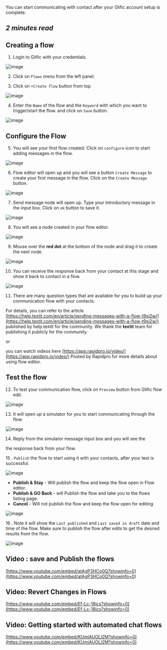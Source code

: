 You can start communicating with contact after your Glific account setup is complete.

## _2 minutes read_

## Creating a flow

1. Login to Glific with your credentials.

![image](https://user-images.githubusercontent.com/32592458/212239273-d1a392a0-3f06-4c76-92a6-acab35cfd3d3.png)



2.  Click on `Flows` menu from the left panel.

3.  Click on `+Create flow` button from top

![image](https://user-images.githubusercontent.com/32592458/212239285-fed09f8b-75b3-42c2-9f0d-35ffcb7d5a73.png)

4.  Enter the `Name` of the flow and the `Keyword` with which you want to trigger/start the flow. and click on `Save` button.

![image](https://user-images.githubusercontent.com/32592458/212239300-ee647a1b-9ecc-4c79-83d8-c2a44a7cfa8d.png)

## Configure the Flow

5.   You will see your first flow created. Click on `configure` icon to start adding messages in the flow.

![image](https://user-images.githubusercontent.com/32592458/212239323-2900047f-8718-42ad-8009-af3440d24096.png)

6. Flow editor will open up and you will see a button `Create Message` to create your first message in the flow. Click on the `Create Message` button.

![image](https://user-images.githubusercontent.com/32592458/212239338-48056d51-2fcb-4e68-8e35-8007f6e52d04.png)

7.  Send message node will open up. Type your introductory message in the input box. Click on `ok` button to save it.

![image](https://user-images.githubusercontent.com/32592458/212239345-6a551456-a821-4245-94f6-8eeec88e9558.png)

8.  You will see a node created in your flow editor.

![image](https://user-images.githubusercontent.com/32592458/212239372-43e623b2-967b-4323-8833-b3b853c889f3.png)

9.  Mouse over the **red dot** at the bottom of the node and drag it to create the next node.

![image](https://user-images.githubusercontent.com/32592458/212239389-71665089-29a3-42c5-b67d-c0d7af7f9d91.png)

10.  You can receive the response back from your contact at this stage and show it back to contact in a flow.

![image](https://user-images.githubusercontent.com/32592458/212239405-d08e4288-3ce0-40dd-92c9-8a7d9b58c5d6.png)

11. There are many question types that are available for you to build up your communication flow with your contacts.

For details, you can refer to the article [https://help.textit.com/en/article/sending-messages-with-a-flow-t9sj2w/](https://help.textit.com/en/article/sending-messages-with-a-flow-t9sj2w/) published by help.textit for the community. We thank the **textit** team for publishing it publicly for the community.

or

you can watch videos here [https://app.rapidpro.io/video/](https://app.rapidpro.io/video/) Posted by Rapidpro for more details about using flow editor.

## Test the flow

12. To test your communication flow, click on `Preview` button from Glific flow edit.

![image](https://user-images.githubusercontent.com/32592458/212239427-b6615ff4-6b0d-4d26-b08a-f9ac4e2c1be1.png)

13.  It will open up a simulator for you to start communicating through the flow.

![image](https://user-images.githubusercontent.com/32592458/212239452-9a5e10c1-38a7-4d82-8a3c-ba3be72e842a.png)

14.  Reply from the simulator message input box and you will see the

the response back from your flow.

15 .  `Publish` the flow to start using it with your contacts, after your test is successful.

![image](https://user-images.githubusercontent.com/32592458/212239468-6399b1d5-d29b-41d7-945e-4c849a9f8709.png)

- **Publish &amp; Stay** - Will publish the flow and keep the flow open in Flow editor.
- **Publish &amp; GO Back** - will Publish the flow and take you to the flows listing page.
- **Cancel** - Will not publish the flow and keep the flow open for editing

![image](https://user-images.githubusercontent.com/32592458/212239482-ade344ee-0fbb-4514-bb6b-d863095876d0.png)



16 . Note it will show the `Last published` and `Last saved in draft` date and time of the flow. Make sure to publish the flow after edits to get the desired results from the flow.

![image](https://user-images.githubusercontent.com/32592458/212239500-b1443ec5-a925-4b95-bedc-36195b0f4ab3.png)



## Video : save and Publish the flows

[https://www.youtube.com/embed/atAgP3HCo0Q?showinfo=0](https://www.youtube.com/embed/atAgP3HCo0Q?showinfo=0)



## Video: Revert Changes in Flows

[https://www.youtube.com/embed/Ef-Lc-18ics?showinfo=0](https://www.youtube.com/embed/Ef-Lc-18ics?showinfo=0)

## 

## Video: Getting started with automated chat flows

[https://www.youtube.com/embed/KUmiAUOLI2M?showinfo=0](https://www.youtube.com/embed/KUmiAUOLI2M?showinfo=0)
